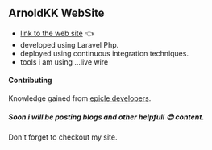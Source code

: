 ## ArnoldKK WebSite

- [link to the web site](https://new.arnoldkk.tech) :point_left:
- developed using Laravel Php.
- deployed using continuous integration techniques.
- tools i am using ...live wire

#### Contributing

Knowledge gained from [epicle developers](http:://epicledevelopers.com/).

##### Soon i will be posting blogs and other helpfull :heart_eyes: content.

Don't forget to checkout my site.
